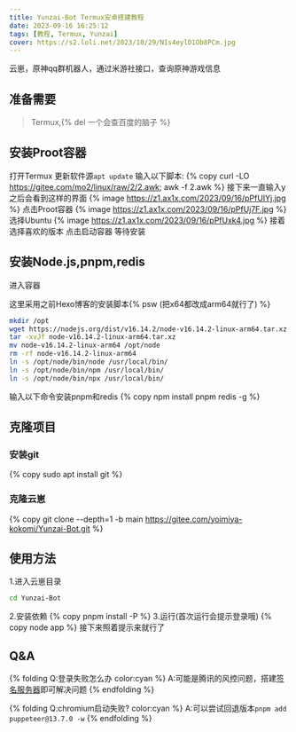 ```yaml
---
title: Yunzai-Bot Termux安卓搭建教程
date: 2023-09-16 16:25:12
tags: [教程, Termux, Yunzai]
cover: https://s2.loli.net/2023/10/29/NIs4eylD1Ob8PCm.jpg
---
```


云崽，原神qq群机器人，通过米游社接口，查询原神游戏信息

<!--more-->

## 准备需要
> Termux,{% del 一个会查百度的脑子 %}

## 安装Proot容器

打开Termux
更新软件源`apt update`
输入以下脚本:
{% copy curl -LO https://gitee.com/mo2/linux/raw/2/2.awk; awk -f 2.awk %}
接下来一直输入y
之后会看到这样的界面
{% image https://z1.ax1x.com/2023/09/16/pPfUIYj.jpg %}
点击Proot容器
{% image https://z1.ax1x.com/2023/09/16/pPfUj7F.jpg %}
选择Ubuntu
{% image https://z1.ax1x.com/2023/09/16/pPfUxk4.jpg %}
接着选择喜欢的版本
点击启动容器
等待安装

## 安装Node.js,pnpm,redis
进入容器

这里采用之前Hexo博客的安装脚本{% psw (把x64都改成arm64就行了) %}
``` BASH
mkdir /opt
wget https://nodejs.org/dist/v16.14.2/node-v16.14.2-linux-arm64.tar.xz
tar -xvJf node-v16.14.2-linux-arm64.tar.xz
mv node-v16.14.2-linux-arm64 /opt/node
rm -rf node-v16.14.2-linux-arm64
ln -s /opt/node/bin/node /usr/local/bin/
ln -s /opt/node/bin/npm /usr/local/bin/
ln -s /opt/node/bin/npx /usr/local/bin/
```

输入以下命令安装pnpm和redis
{% copy npm install pnpm redis -g %}

## 克隆项目
### 安装git
{% copy sudo apt install git %}
### 克隆云崽
{% copy git clone --depth=1 -b main https://gitee.com/yoimiya-kokomi/Yunzai-Bot.git %}

## 使用方法
1.进入云崽目录
``` BASH
cd Yunzai-Bot
```
2.安装依赖
{% copy pnpm install -P %}
3.运行(首次运行会提示登录哦)
{% copy node app %}
接下来照着提示来就行了

## Q&A
{% folding Q:登录失败怎么办 color:cyan %}
A:可能是腾讯的风控问题，搭建[签名服务器](https://github.com/fuqiuluo/unidbg-fetch-qsign)即可解决问题
{% endfolding %}

{% folding Q:chromium启动失败? color:cyan %}
A:可以尝试回退版本`pnpm add puppeteer@13.7.0 -w`
{% endfolding %}
